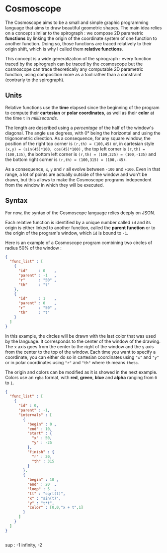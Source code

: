 Cosmoscope
============

The Cosmoscope aims to be a small and simple graphic programming language that aims to draw beautiful geometric shapes. The main idea relies on a concept similar to the spirograph : we compose 2D parametric **functions** by linking the origin of the coordinate system of one function to another function. Doing so, those functions are traced relatively to their origin shift, which is why I called them **relative functions**. 

This concept is a wide generalization of the spirograph : every function traced by the spirograph can be traced by the cosmoscope but the cosmoscope can trace theoretically any computable 2D parametric function, using composition more as a tool rather than a constraint (contrarly to the spirograph).

Units
--------

Relative functions use the **time** elapsed since the beginning of the program to compute their **cartesian** or **polar coordinates**, as well as their **color** at the time ``t`` in *milliseconds*.

The length are described using a *percentage* of the half of the window's diagonal. The angle use degrees, with 0° being the horizontal and using the trigonometric direction. As a consequence, for any square window, the position of the right top corner is ``(r,th) = (100,45)`` or, in cartesian style ``(x,y) = (sin(45)*100, cos(45)*100)`` , the top left corner is ``(r,th) = (100,135)``, the bottom left corner is ``(r,th) = (100,225) = (100,-135)`` and the bottom right corner is ``(r,th) = (100,315) = (100,-45)``.

As a consequence, ``x``, ``y`` and ``r`` all evolve between ``-100`` and ``+100``. Even in that range, a lot of points are actually outside of the window and won't be drawn, but this allows to make the Cosmoscope programs independent from the window in which they will be executed.

Syntax 
---------------

For now, the syntax of the Cosmoscope language relies deeply on JSON.

Each relative function is identified by a unique number called ``id`` and its origin is either linked to another function, called the **parent function** or to the origin of the program's window, which ``id`` is bound to ``-1``. 

Here is an example of a Cosmoscope program combining two circles of radius 50% of the window : 

````JSON
{
  "func_list" : [
    {
      "id"     : 0    ,
      "parent" : -1   ,
      "r"      : "50" ,
      "th"     : "t" 
    },
    {
      "id"     : 1    ,
      "parent" : 0    ,
      "r"      : "50" ,
      "th"     : "t"
    }
  ]
}      
````

In this example, the circles will be drawn with the last color that was used by the language. It corresponds to the center of the window of the drawing. The ``x`` axis goes from the center to the right of the window and the ``y`` axis from the center to the top of the window. Each time you want to specify a coordinate, you can either do so in cartesian coordinates using ``"x"`` and  ``"y"`` or in polar coordinates using ``"r"`` and ``"th"`` where ``th`` means ``theta``.

The origin and colors can be modified as it is showed in the next example. Colors use an ``rgba`` format, with **red**, **green**, **blue**  and **alpha** ranging from ``0`` to ``1``.


````JSON
{
  "func_list" : [
    {
      "id" : 0,
      "parent" : -1,
      "intervals" : [
        {
          "begin" : 0 , 
          "end" : 10,
          "start" : {
            "x" : 50,
            "y" : -25
          },
          "finish" : {
            "r" : 20,
            "th" : 315
          }
        },
        {
          "begin" : 10 , 
          "end" : 20  ,
          "loop" : 5  ,
          "tt" : "sqrt(t)",
          "x" : "sin(t)",
          "y" : "t*t",
          "color" : [0,0,"x + t",1] 
        }
      ]
    }
  ]
}
      
````

sup : -1 infinity, -2
